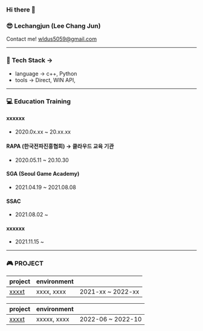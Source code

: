 ### Hi there 👋

### 😎 Lechangjun (Lee Chang Jun)
Contact me! <wldus5059@gmail.com>


* * *

### 🤖 Tech Stack -> 
* language -> c++, Python
* tools -> Direct, WIN API, 

* * *

### 💻 Education Training

#### xxxxxx
* 2020.0x.xx ~ 20.xx.xx

#### RAPA (한국전파진흥협회) -> 클라우드 교육 기관
* 2020.05.11 ~ 20.10.30 


#### SGA (Seoul Game Academy)
* 2021.04.19 ~ 2021.08.08

#### SSAC
* 2021.08.02 ~ 

#### xxxxxx
* 2021.11.15 ~ 



* * *
### 🎮 PROJECT
| project | environment |  |
|-------|--------|-------|
| <a href="https://github.com/lechangjun/PORTFOLIO--OpenShift_Deploy" target="_blank">xxxxt</a> | xxxx, xxxx | 2021-xx ~ 2022-xx  |

| project | environment |  |
|-------|--------|-------|
| <a href="https://github.com/lechangjun/PORTFOLIO--OpenShift_Deploy" target="_blank">xxxxt</a> | xxxxx, xxxx | 2022-06 ~ 2022-10  |
